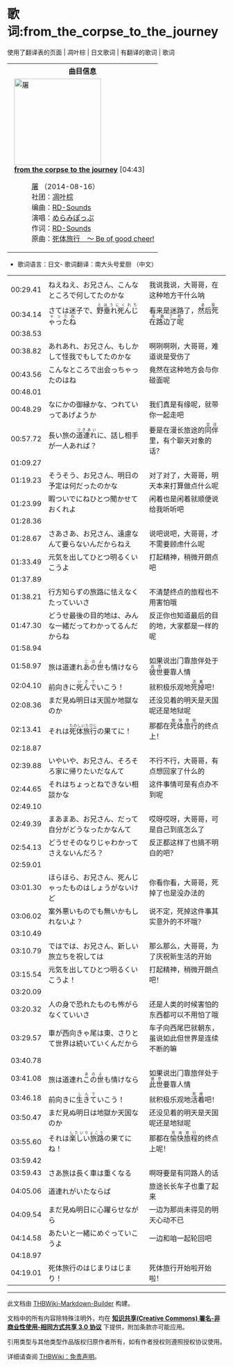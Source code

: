 # 歌词:from_the_corpse_to_the_journey

<!-- source html: G:\repos\THBWiki-Markdown-Builder\THBWikiMarkdown\Temp\main\b\b0\ns512%3Afrom_the_corpse_to_the_journey.html -->

使用了翻译表的页面 | 凋叶棕 | 日文歌词 | 有翻译的歌词 | 歌词


<table><tbody><tr><th colspan="2">曲目信息</th></tr><tr><td colspan="2" style="padding-left: 1em;"><div class="floatright"><a href="./文件-屠封面.jpg.md" class="image" title="屠"><img alt="屠" src="https://upload.thwiki.cc/thumb/5/5c/%E5%B1%A0%E5%B0%81%E9%9D%A2.jpg/200px-%E5%B1%A0%E5%B0%81%E9%9D%A2.jpg" decoding="async" loading="lazy" width="200" height="199" srcset="https://upload.thwiki.cc/thumb/5/5c/%E5%B1%A0%E5%B0%81%E9%9D%A2.jpg/300px-%E5%B1%A0%E5%B0%81%E9%9D%A2.jpg 1.5x, https://upload.thwiki.cc/thumb/5/5c/%E5%B1%A0%E5%B0%81%E9%9D%A2.jpg/400px-%E5%B1%A0%E5%B0%81%E9%9D%A2.jpg 2x" data-file-width="2359" data-file-height="2344"></a></div><b><a href="/%E5%B1%A0#7" title="屠">from the corpse to the journey</a></b> &#91;04:43&#93;<dl><dd><a href="./屠.md" title="屠">屠</a> （2014-08-16）<br>社团：<a href="./凋叶棕.md" title="凋叶棕">凋叶棕</a><br>编曲：<a href="./RD-Sounds.md" title="RD-Sounds">RD-Sounds</a><br>演唱：<a href="./めらみぽっぷ.md" title="めらみぽっぷ">めらみぽっぷ</a><br>作词：<a href="./RD-Sounds.md" title="RD-Sounds">RD-Sounds</a><br>原曲：<a href="./尸体旅行_～_Be_of_good_cheer!.md" title="尸体旅行 ～ Be of good cheer!" unred="">死体旅行　～ Be of good cheer!</a><br></dd></dl></td></tr></tbody></table>

- 歌词语言：日文- 歌词翻译：南大头号爱厨 （中文）

  
  

  


<table><tbody><tr class="tt-lyrics-header" id="=-1" data-pos="&#91;&quot;=&quot;,1&#93;"><td class="tt-lyrics" lang="zh"><div class="poem"></div></td><td class="tt-mainh" lang="zh"><div class="poem"></div></td><td class="tt-tranh" lang="zh"><div class="poem"></div></td></tr><tr class="tt-main-ja" id="=-2" data-pos="&#91;&quot;=&quot;,2&#93;"><td class="tt-time" lang="zh"><div class="poem">00:29.41</div></td><td class="tt-ja" lang="ja"><div class="poem">ねえねえ、お兄さん、こんなところで何してたのかな</div></td><td class="tt-zh" lang="zh"><div class="poem">我说我说，大哥哥，在这种地方干什么呐<br></div></td></tr><tr class="tt-main-ja" id="=-3" data-pos="&#91;&quot;=&quot;,3&#93;"><td class="tt-time" lang="zh"><div class="poem">00:34.14</div></td><td class="tt-ja" lang="ja"><div class="poem">さては迷子で、<ruby lang="ja"><rb>野垂れ死んじゃったね</rb><rp> (</rp><rt>とほうにくれちゃったね</rt><rp>) </rp></ruby></div></td><td class="tt-zh" lang="zh"><div class="poem">看来是迷路了，<ruby><rb>然后死在路边了呢</rb><rp> (</rp><rt>走投无路了呢</rt><rp>) </rp></ruby><br></div></td></tr><tr class="tt-lyrics-sep" id="=-4" data-pos="&#91;&quot;=&quot;,4&#93;"><td class="tt-sep" lang="zh"><div class="poem">00:38.53<br></div></td><td class="tt-text" lang="zh"><div class="poem"></div></td><td class="tt-tran" lang="zh"><div class="poem"></div></td></tr><tr class="tt-main-ja" id="=-5" data-pos="&#91;&quot;=&quot;,5&#93;"><td class="tt-time" lang="zh"><div class="poem">00:38.82</div></td><td class="tt-ja" lang="ja"><div class="poem">あれあれ、お兄さん、もしかして怪我でもしてたのかな</div></td><td class="tt-zh" lang="zh"><div class="poem">啊咧啊咧，大哥哥，难道说是受伤了<br></div></td></tr><tr class="tt-main-ja" id="=-6" data-pos="&#91;&quot;=&quot;,6&#93;"><td class="tt-time" lang="zh"><div class="poem">00:43.56</div></td><td class="tt-ja" lang="ja"><div class="poem">こんなところで出会っちゃったのはね</div></td><td class="tt-zh" lang="zh"><div class="poem">竟然在这种地方会与你碰面呢<br></div></td></tr><tr class="tt-lyrics-sep" id="=-7" data-pos="&#91;&quot;=&quot;,7&#93;"><td class="tt-sep" lang="zh"><div class="poem">00:48.01<br></div></td><td class="tt-text" lang="zh"><div class="poem"></div></td><td class="tt-tran" lang="zh"><div class="poem"></div></td></tr><tr class="tt-main-ja" id="=-8" data-pos="&#91;&quot;=&quot;,8&#93;"><td class="tt-time" lang="zh"><div class="poem">00:48.29</div></td><td class="tt-ja" lang="ja"><div class="poem">なにかの御縁かな、つれていってあげようか</div></td><td class="tt-zh" lang="zh"><div class="poem">我们真是有缘呢，就带你一起走吧<br></div></td></tr><tr class="tt-main-ja" id="=-9" data-pos="&#91;&quot;=&quot;,9&#93;"><td class="tt-time" lang="zh"><div class="poem">00:57.72</div></td><td class="tt-ja" lang="ja"><div class="poem">長い旅の<ruby lang="ja"><rb>道連れ</rb><rp> (</rp><rt>つきあい</rt><rp>) </rp></ruby>に、話し相手が一人あれば？</div></td><td class="tt-zh" lang="zh"><div class="poem">要是在漫长旅途的<ruby><rb>同伴</rb><rp> (</rp><rt>交往</rt><rp>) </rp></ruby>里，有个聊天对象的话？<br></div></td></tr><tr class="tt-lyrics-sep" id="=-10" data-pos="&#91;&quot;=&quot;,10&#93;"><td class="tt-sep" lang="zh"><div class="poem">01:09.27<br></div></td><td class="tt-text" lang="zh"><div class="poem"></div></td><td class="tt-tran" lang="zh"><div class="poem"></div></td></tr><tr class="tt-main-ja" id="=-11" data-pos="&#91;&quot;=&quot;,11&#93;"><td class="tt-time" lang="zh"><div class="poem">01:19.23</div></td><td class="tt-ja" lang="ja"><div class="poem">そうそう、お兄さん、明日の予定は何だったのかな</div></td><td class="tt-zh" lang="zh"><div class="poem">对了对了，大哥哥，明天本来打算做点什么呢<br></div></td></tr><tr class="tt-main-ja" id="=-12" data-pos="&#91;&quot;=&quot;,12&#93;"><td class="tt-time" lang="zh"><div class="poem">01:23.99</div></td><td class="tt-ja" lang="ja"><div class="poem">暇ついでにねひとつ聞かせておくれよ</div></td><td class="tt-zh" lang="zh"><div class="poem">闲着也是闲着就顺便说给我听听吧<br></div></td></tr><tr class="tt-lyrics-sep" id="=-13" data-pos="&#91;&quot;=&quot;,13&#93;"><td class="tt-sep" lang="zh"><div class="poem">01:28.36<br></div></td><td class="tt-text" lang="zh"><div class="poem"></div></td><td class="tt-tran" lang="zh"><div class="poem"></div></td></tr><tr class="tt-main-ja" id="=-14" data-pos="&#91;&quot;=&quot;,14&#93;"><td class="tt-time" lang="zh"><div class="poem">01:28.67</div></td><td class="tt-ja" lang="ja"><div class="poem">さあさあ、お兄さん、遠慮なんて要らないんだからねえ</div></td><td class="tt-zh" lang="zh"><div class="poem">说吧说吧，大哥哥，才不需要顾虑什么呢<br></div></td></tr><tr class="tt-main-ja" id="=-15" data-pos="&#91;&quot;=&quot;,15&#93;"><td class="tt-time" lang="zh"><div class="poem">01:33.49</div></td><td class="tt-ja" lang="ja"><div class="poem">元気を出してひとつ明るくいこうよ</div></td><td class="tt-zh" lang="zh"><div class="poem">打起精神，稍微开朗点吧<br></div></td></tr><tr class="tt-lyrics-sep" id="=-16" data-pos="&#91;&quot;=&quot;,16&#93;"><td class="tt-sep" lang="zh"><div class="poem">01:37.89<br></div></td><td class="tt-text" lang="zh"><div class="poem"></div></td><td class="tt-tran" lang="zh"><div class="poem"></div></td></tr><tr class="tt-main-ja" id="=-17" data-pos="&#91;&quot;=&quot;,17&#93;"><td class="tt-time" lang="zh"><div class="poem">01:38.21</div></td><td class="tt-ja" lang="ja"><div class="poem">行方知らずの旅路に怯えなくたっていいさ</div></td><td class="tt-zh" lang="zh"><div class="poem">不清楚终点的旅程也不用害怕哦<br></div></td></tr><tr class="tt-main-ja" id="=-18" data-pos="&#91;&quot;=&quot;,18&#93;"><td class="tt-time" lang="zh"><div class="poem">01:47.30</div></td><td class="tt-ja" lang="ja"><div class="poem">どうせ最後の目的地は、みんな一緒だってわかってるんだからね</div></td><td class="tt-zh" lang="zh"><div class="poem">反正你也知道最后的目的地，大家都是一样的呢<br></div></td></tr><tr class="tt-lyrics-sep" id="=-19" data-pos="&#91;&quot;=&quot;,19&#93;"><td class="tt-sep" lang="zh"><div class="poem">01:58.94<br></div></td><td class="tt-text" lang="zh"><div class="poem"></div></td><td class="tt-tran" lang="zh"><div class="poem"></div></td></tr><tr class="tt-main-ja" id="=-20" data-pos="&#91;&quot;=&quot;,20&#93;"><td class="tt-time" lang="zh"><div class="poem">01:58.97</div></td><td class="tt-ja" lang="ja"><div class="poem">旅は道連れ<ruby lang="ja"><rb>あの世</rb><rp> (</rp><rt>このよ</rt><rp>) </rp></ruby>も情けなら</div></td><td class="tt-zh" lang="zh"><div class="poem">如果说出门靠旅伴处于<ruby><rb>彼世</rb><rp> (</rp><rt>此世</rt><rp>) </rp></ruby>要靠人情<br></div></td></tr><tr class="tt-main-ja" id="=-21" data-pos="&#91;&quot;=&quot;,21&#93;"><td class="tt-time" lang="zh"><div class="poem">02:04.10</div></td><td class="tt-ja" lang="ja"><div class="poem">前向きに<ruby lang="ja"><rb>死んで</rb><rp> (</rp><rt>いきて</rt><rp>) </rp></ruby>いこう！</div></td><td class="tt-zh" lang="zh"><div class="poem">就积极乐观地<ruby><rb>死掉</rb><rp> (</rp><rt>活着</rt><rp>) </rp></ruby>吧！<br></div></td></tr><tr class="tt-main-ja" id="=-22" data-pos="&#91;&quot;=&quot;,22&#93;"><td class="tt-time" lang="zh"><div class="poem">02:08.36</div></td><td class="tt-ja" lang="ja"><div class="poem">まだ見ぬ明日は天国か地獄なのか</div></td><td class="tt-zh" lang="zh"><div class="poem">还没见着的明天是天国呢还是地狱呢<br></div></td></tr><tr class="tt-main-ja" id="=-23" data-pos="&#91;&quot;=&quot;,23&#93;"><td class="tt-time" lang="zh"><div class="poem">02:13.41</div></td><td class="tt-ja" lang="ja"><div class="poem">それは<ruby lang="ja"><rb>死体旅行</rb><rp> (</rp><rt>たのしいたびじ</rt><rp>) </rp></ruby>の果てに！</div></td><td class="tt-zh" lang="zh"><div class="poem">那都在<ruby><rb>死体旅行</rb><rp> (</rp><rt>愉快旅程</rt><rp>) </rp></ruby>的终点上！<br></div></td></tr><tr class="tt-lyrics-sep" id="=-24" data-pos="&#91;&quot;=&quot;,24&#93;"><td class="tt-sep" lang="zh"><div class="poem">02:18.87<br></div></td><td class="tt-text" lang="zh"><div class="poem"></div></td><td class="tt-tran" lang="zh"><div class="poem"></div></td></tr><tr class="tt-main-ja" id="=-25" data-pos="&#91;&quot;=&quot;,25&#93;"><td class="tt-time" lang="zh"><div class="poem">02:39.88</div></td><td class="tt-ja" lang="ja"><div class="poem">いやいや、お兄さん、そろそろ家に帰りたいだなんて</div></td><td class="tt-zh" lang="zh"><div class="poem">不行不行，大哥哥，有点想回家了什么的<br></div></td></tr><tr class="tt-main-ja" id="=-26" data-pos="&#91;&quot;=&quot;,26&#93;"><td class="tt-time" lang="zh"><div class="poem">02:44.65</div></td><td class="tt-ja" lang="ja"><div class="poem">それはちょっとねできない相談かな</div></td><td class="tt-zh" lang="zh"><div class="poem">这件事情可是有点办不到呢<br></div></td></tr><tr class="tt-lyrics-sep" id="=-27" data-pos="&#91;&quot;=&quot;,27&#93;"><td class="tt-sep" lang="zh"><div class="poem">02:49.10<br></div></td><td class="tt-text" lang="zh"><div class="poem"></div></td><td class="tt-tran" lang="zh"><div class="poem"></div></td></tr><tr class="tt-main-ja" id="=-28" data-pos="&#91;&quot;=&quot;,28&#93;"><td class="tt-time" lang="zh"><div class="poem">02:49.39</div></td><td class="tt-ja" lang="ja"><div class="poem">まあまあ、お兄さん、だって自分がどうなったかなんて</div></td><td class="tt-zh" lang="zh"><div class="poem">哎呀哎呀，大哥哥，可是自己到底怎么了<br></div></td></tr><tr class="tt-main-ja" id="=-29" data-pos="&#91;&quot;=&quot;,29&#93;"><td class="tt-time" lang="zh"><div class="poem">02:54.13</div></td><td class="tt-ja" lang="ja"><div class="poem">どうせそのなりじゃわかってさえないんだろ？</div></td><td class="tt-zh" lang="zh"><div class="poem">反正都这样了也搞不明白的吧？<br></div></td></tr><tr class="tt-lyrics-sep" id="=-30" data-pos="&#91;&quot;=&quot;,30&#93;"><td class="tt-sep" lang="zh"><div class="poem">02:59.01<br></div></td><td class="tt-text" lang="zh"><div class="poem"></div></td><td class="tt-tran" lang="zh"><div class="poem"></div></td></tr><tr class="tt-main-ja" id="=-31" data-pos="&#91;&quot;=&quot;,31&#93;"><td class="tt-time" lang="zh"><div class="poem">03:01.30</div></td><td class="tt-ja" lang="ja"><div class="poem">ほらほら、お兄さん、死んじゃったものはしょうがないけど</div></td><td class="tt-zh" lang="zh"><div class="poem">你看你看，大哥哥，死掉了也是没办法的<br></div></td></tr><tr class="tt-main-ja" id="=-32" data-pos="&#91;&quot;=&quot;,32&#93;"><td class="tt-time" lang="zh"><div class="poem">03:06.02</div></td><td class="tt-ja" lang="ja"><div class="poem">案外悪いものでも無いかもしれないよ？</div></td><td class="tt-zh" lang="zh"><div class="poem">说不定，死掉这件事其实意外的不坏哦？<br></div></td></tr><tr class="tt-lyrics-sep" id="=-33" data-pos="&#91;&quot;=&quot;,33&#93;"><td class="tt-sep" lang="zh"><div class="poem">03:10.49<br></div></td><td class="tt-text" lang="zh"><div class="poem"></div></td><td class="tt-tran" lang="zh"><div class="poem"></div></td></tr><tr class="tt-main-ja" id="=-34" data-pos="&#91;&quot;=&quot;,34&#93;"><td class="tt-time" lang="zh"><div class="poem">03:10.79</div></td><td class="tt-ja" lang="ja"><div class="poem">ではでは、お兄さん、新しい旅立ちを祝しては</div></td><td class="tt-zh" lang="zh"><div class="poem">那么那么，大哥哥，为了庆祝新生活的开始<br></div></td></tr><tr class="tt-main-ja" id="=-35" data-pos="&#91;&quot;=&quot;,35&#93;"><td class="tt-time" lang="zh"><div class="poem">03:15.54</div></td><td class="tt-ja" lang="ja"><div class="poem">元気を出してひとつ明るくいこうよ！</div></td><td class="tt-zh" lang="zh"><div class="poem">打起精神，稍微开朗点吧！<br></div></td></tr><tr class="tt-lyrics-sep" id="=-36" data-pos="&#91;&quot;=&quot;,36&#93;"><td class="tt-sep" lang="zh"><div class="poem">03:20.09<br></div></td><td class="tt-text" lang="zh"><div class="poem"></div></td><td class="tt-tran" lang="zh"><div class="poem"></div></td></tr><tr class="tt-main-ja" id="=-37" data-pos="&#91;&quot;=&quot;,37&#93;"><td class="tt-time" lang="zh"><div class="poem">03:20.32</div></td><td class="tt-ja" lang="ja"><div class="poem">人の身で恐れたものも怖がらなくていいさ</div></td><td class="tt-zh" lang="zh"><div class="poem">还是人类的时候害怕的东西都可以不用怕了哦<br></div></td></tr><tr class="tt-main-ja" id="=-38" data-pos="&#91;&quot;=&quot;,38&#93;"><td class="tt-time" lang="zh"><div class="poem">03:29.57</div></td><td class="tt-ja" lang="ja"><div class="poem">車が西向きゃ尾は東、さりとて世界は続いていくんだから</div></td><td class="tt-zh" lang="zh"><div class="poem">车子向西尾巴就朝东，虽说如此但世界是连续不断的嘛<br></div></td></tr><tr class="tt-lyrics-sep" id="=-39" data-pos="&#91;&quot;=&quot;,39&#93;"><td class="tt-sep" lang="zh"><div class="poem">03:40.78<br></div></td><td class="tt-text" lang="zh"><div class="poem"></div></td><td class="tt-tran" lang="zh"><div class="poem"></div></td></tr><tr class="tt-main-ja" id="=-40" data-pos="&#91;&quot;=&quot;,40&#93;"><td class="tt-time" lang="zh"><div class="poem">03:41.08</div></td><td class="tt-ja" lang="ja"><div class="poem">旅は道連れ<ruby lang="ja"><rb>この世</rb><rp> (</rp><rt>あのよ</rt><rp>) </rp></ruby>も情けなら</div></td><td class="tt-zh" lang="zh"><div class="poem">如果说出门靠旅伴处于<ruby><rb>此世</rb><rp> (</rp><rt>彼世</rt><rp>) </rp></ruby>要靠人情<br></div></td></tr><tr class="tt-main-ja" id="=-41" data-pos="&#91;&quot;=&quot;,41&#93;"><td class="tt-time" lang="zh"><div class="poem">03:46.18</div></td><td class="tt-ja" lang="ja"><div class="poem">前向きに<ruby lang="ja"><rb>生きて</rb><rp> (</rp><rt>しんで</rt><rp>) </rp></ruby>いこう！</div></td><td class="tt-zh" lang="zh"><div class="poem">就积极乐观地<ruby><rb>活着</rb><rp> (</rp><rt>死掉</rt><rp>) </rp></ruby>吧！<br></div></td></tr><tr class="tt-main-ja" id="=-42" data-pos="&#91;&quot;=&quot;,42&#93;"><td class="tt-time" lang="zh"><div class="poem">03:50.47</div></td><td class="tt-ja" lang="ja"><div class="poem">まだ見ぬ明日は地獄か天国なのか</div></td><td class="tt-zh" lang="zh"><div class="poem">还没见着的明天是天国呢还是地狱呢<br></div></td></tr><tr class="tt-main-ja" id="=-43" data-pos="&#91;&quot;=&quot;,43&#93;"><td class="tt-time" lang="zh"><div class="poem">03:55.60</div></td><td class="tt-ja" lang="ja"><div class="poem">それは<ruby lang="ja"><rb>楽しい旅路</rb><rp> (</rp><rt>したいりょこう</rt><rp>) </rp></ruby>の果てにね！</div></td><td class="tt-zh" lang="zh"><div class="poem">那都在<ruby><rb>愉快旅程</rb><rp> (</rp><rt>死体旅行</rt><rp>) </rp></ruby>的终点上呢！<br></div></td></tr><tr class="tt-lyrics-sep" id="=-44" data-pos="&#91;&quot;=&quot;,44&#93;"><td class="tt-sep" lang="zh"><div class="poem">03:59.42<br></div></td><td class="tt-text" lang="zh"><div class="poem"></div></td><td class="tt-tran" lang="zh"><div class="poem"></div></td></tr><tr class="tt-main-ja" id="=-45" data-pos="&#91;&quot;=&quot;,45&#93;"><td class="tt-time" lang="zh"><div class="poem">03:59.43</div></td><td class="tt-ja" lang="ja"><div class="poem">さあ旅は長く車は重くなる</div></td><td class="tt-zh" lang="zh"><div class="poem">啊呀要是有同路人的话<br></div></td></tr><tr class="tt-main-ja" id="=-46" data-pos="&#91;&quot;=&quot;,46&#93;"><td class="tt-time" lang="zh"><div class="poem">04:05.06</div></td><td class="tt-ja" lang="ja"><div class="poem">道連れがいたならば</div></td><td class="tt-zh" lang="zh"><div class="poem">旅途长长车子也重了起来<br></div></td></tr><tr class="tt-main-ja" id="=-47" data-pos="&#91;&quot;=&quot;,47&#93;"><td class="tt-time" lang="zh"><div class="poem">04:09.54</div></td><td class="tt-ja" lang="ja"><div class="poem">まだ見ぬ明日に心躍らせながら</div></td><td class="tt-zh" lang="zh"><div class="poem">一边为那尚未得见的明天心动不已<br></div></td></tr><tr class="tt-main-ja" id="=-48" data-pos="&#91;&quot;=&quot;,48&#93;"><td class="tt-time" lang="zh"><div class="poem">04:14.58</div></td><td class="tt-ja" lang="ja"><div class="poem">あたいと一緒にめぐっていこうよ</div></td><td class="tt-zh" lang="zh"><div class="poem">一边和咱一起轮回吧<br></div></td></tr><tr class="tt-lyrics-sep" id="=-49" data-pos="&#91;&quot;=&quot;,49&#93;"><td class="tt-sep" lang="zh"><div class="poem">04:18.97<br></div></td><td class="tt-text" lang="zh"><div class="poem"></div></td><td class="tt-tran" lang="zh"><div class="poem"></div></td></tr><tr class="tt-main-ja" id="=-50" data-pos="&#91;&quot;=&quot;,50&#93;"><td class="tt-time" lang="zh"><div class="poem">04:19.01</div></td><td class="tt-ja" lang="ja"><div class="poem">死体旅行のはじまりはじまり！</div></td><td class="tt-zh" lang="zh"><div class="poem">死体旅行开始啦开始啦！</div></td></tr></tbody></table>







---

此文档由 [THBWiki-Markdown-Builder](https://github.com/Delsin-Yu/THBWiki-Markdown-Builder) 构建。

文档中的所有内容除特殊注明外，均在 [**知识共享(Creative Commons) 署名-非商业性使用-相同方式共享 3.0 协议**](https://creativecommons.org/licenses/by-sa/3.0/deed.zh-hans) 下提供，附加条款亦可能应用。

引用类型与其他类型作品版权归原作者所有，如有作者授权则遵照授权协议使用。

详细请查阅 [THBWiki：免责声明](https://thbwiki.cc/THBWiki:%E5%85%8D%E8%B4%A3%E5%A3%B0%E6%98%8E)。

